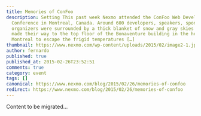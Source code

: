 ```yaml
---
title: Memories of ConFoo
description: Setting This past week Nexmo attended the ConFoo Web Development
  Conference in Montreal, Canada. Around 600 developers, speakers, sponsors, and
  organizers were surrounded by a thick blanket of snow and gray skies as they
  made their way to the top floor of the Bonaventure building in the heart of
  Montreal to escape the frigid temperatures […]
thumbnail: https://www.nexmo.com/wp-content/uploads/2015/02/image2-1.jpeg
author: fernardo
published: true
published_at: 2015-02-26T23:52:51
comments: true
category: event
tags: []
canonical: https://www.nexmo.com/blog/2015/02/26/memories-of-confoo
redirect: https://www.nexmo.com/blog/2015/02/26/memories-of-confoo
---
```

Content to be migrated...
